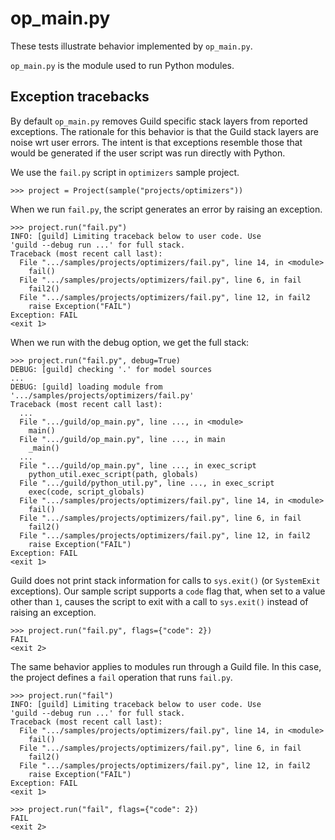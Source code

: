 # op_main.py

These tests illustrate behavior implemented by `op_main.py`.

`op_main.py` is the module used to run Python modules.

## Exception tracebacks

By default `op_main.py` removes Guild specific stack layers from
reported exceptions. The rationale for this behavior is that the Guild
stack layers are noise wrt user errors. The intent is that exceptions
resemble those that would be generated if the user script was run
directly with Python.

We use the `fail.py` script in `optimizers` sample project.

    >>> project = Project(sample("projects/optimizers"))

When we run `fail.py`, the script generates an error by raising an
exception.

    >>> project.run("fail.py")
    INFO: [guild] Limiting traceback below to user code. Use
    'guild --debug run ...' for full stack.
    Traceback (most recent call last):
      File ".../samples/projects/optimizers/fail.py", line 14, in <module>
        fail()
      File ".../samples/projects/optimizers/fail.py", line 6, in fail
        fail2()
      File ".../samples/projects/optimizers/fail.py", line 12, in fail2
        raise Exception("FAIL")
    Exception: FAIL
    <exit 1>

When we run with the debug option, we get the full stack:

    >>> project.run("fail.py", debug=True)
    DEBUG: [guild] checking '.' for model sources
    ...
    DEBUG: [guild] loading module from '.../samples/projects/optimizers/fail.py'
    Traceback (most recent call last):
      ...
      File ".../guild/op_main.py", line ..., in <module>
        main()
      File ".../guild/op_main.py", line ..., in main
        _main()
      ...
      File ".../guild/op_main.py", line ..., in exec_script
        python_util.exec_script(path, globals)
      File ".../guild/python_util.py", line ..., in exec_script
        exec(code, script_globals)
      File ".../samples/projects/optimizers/fail.py", line 14, in <module>
        fail()
      File ".../samples/projects/optimizers/fail.py", line 6, in fail
        fail2()
      File ".../samples/projects/optimizers/fail.py", line 12, in fail2
        raise Exception("FAIL")
    Exception: FAIL
    <exit 1>

Guild does not print stack information for calls to `sys.exit()` (or
`SystemExit` exceptions). Our sample script supports a `code` flag
that, when set to a value other than `1`, causes the script to exit
with a call to `sys.exit()` instead of raising an exception.

    >>> project.run("fail.py", flags={"code": 2})
    FAIL
    <exit 2>

The same behavior applies to modules run through a Guild file. In this
case, the project defines a `fail` operation that runs `fail.py`.

    >>> project.run("fail")
    INFO: [guild] Limiting traceback below to user code. Use
    'guild --debug run ...' for full stack.
    Traceback (most recent call last):
      File ".../samples/projects/optimizers/fail.py", line 14, in <module>
        fail()
      File ".../samples/projects/optimizers/fail.py", line 6, in fail
        fail2()
      File ".../samples/projects/optimizers/fail.py", line 12, in fail2
        raise Exception("FAIL")
    Exception: FAIL
    <exit 1>

    >>> project.run("fail", flags={"code": 2})
    FAIL
    <exit 2>
